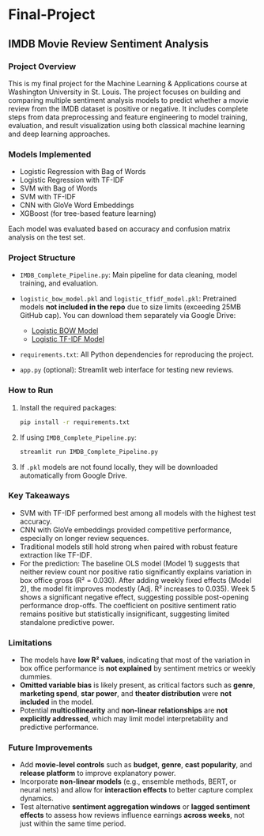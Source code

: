 # Final-Project

## IMDB Movie Review Sentiment Analysis

### Project Overview

This is my final project for the Machine Learning & Applications course at Washington University in St. Louis. The project focuses on building and comparing multiple sentiment analysis models to predict whether a movie review from the IMDB dataset is positive or negative. It includes complete steps from data preprocessing and feature engineering to model training, evaluation, and result visualization using both classical machine learning and deep learning approaches.

### Models Implemented

* Logistic Regression with Bag of Words
* Logistic Regression with TF-IDF
* SVM with Bag of Words
* SVM with TF-IDF
* CNN with GloVe Word Embeddings
* XGBoost (for tree-based feature learning)

Each model was evaluated based on accuracy and confusion matrix analysis on the test set.


### Project Structure

* `IMDB_Complete_Pipeline.py`: Main pipeline for data cleaning, model training, and evaluation.
* `logistic_bow_model.pkl` and `logistic_tfidf_model.pkl`: Pretrained models **not included in the repo** due to size limits (exceeding 25MB GitHub cap). You can download them separately via Google Drive:

  * [Logistic BOW Model](https://drive.google.com/file/d/1nR9fUj1oke9FrlowwD-3H0f5gPG9j55Y/view?usp=drive_link)
  * [Logistic TF-IDF Model](https://drive.google.com/file/d/19rYINJeILlq_GATQ5lkggjWVfkkhAqrl/view?usp=drive_link)
* `requirements.txt`: All Python dependencies for reproducing the project.
* `app.py` (optional): Streamlit web interface for testing new reviews.

### How to Run

1. Install the required packages:

   ```bash
   pip install -r requirements.txt
   ```

2. If using `IMDB_Complete_Pipeline.py`:

   ```bash
   streamlit run IMDB_Complete_Pipeline.py
   ```

3. If `.pkl` models are not found locally, they will be downloaded automatically from Google Drive.


### Key Takeaways

* SVM with TF-IDF performed best among all models with the highest test accuracy.
* CNN with GloVe embeddings provided competitive performance, especially on longer review sequences.
* Traditional models still hold strong when paired with robust feature extraction like TF-IDF.
* For the prediction: The baseline OLS model (Model 1) suggests that neither review count nor positive ratio significantly explains variation in box office gross (R² = 0.030). After adding weekly fixed effects (Model 2), the model fit improves modestly (Adj. R² increases to 0.035). Week 5 shows a significant negative effect, suggesting possible post-opening performance drop-offs. The coefficient on positive sentiment ratio remains positive but statistically insignificant, suggesting limited standalone predictive power.



### Limitations

* The models have **low R² values**, indicating that most of the variation in box office performance is **not explained** by sentiment metrics or weekly dummies.
* **Omitted variable bias** is likely present, as critical factors such as **genre**, **marketing spend**, **star power**, and **theater distribution** were **not included** in the model.
* Potential **multicollinearity** and **non-linear relationships** are **not explicitly addressed**, which may limit model interpretability and predictive performance.

### Future Improvements

* Add **movie-level controls** such as **budget**, **genre**, **cast popularity**, and **release platform** to improve explanatory power.
* Incorporate **non-linear models** (e.g., ensemble methods, BERT, or neural nets) and allow for **interaction effects** to better capture complex dynamics.
* Test alternative **sentiment aggregation windows** or **lagged sentiment effects** to assess how reviews influence earnings **across weeks**, not just within the same time period.




